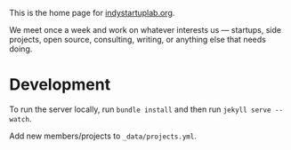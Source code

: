 This is the home page for [indystartuplab.org][link].

We meet once a week and work on whatever interests us — startups, side projects, open source, consulting, writing, or anything else that needs doing.

# Development

To run the server locally, run `bundle install` and then run `jekyll serve --watch`.

Add new members/projects to `_data/projects.yml`.

[link]: http://indystartuplab.org
